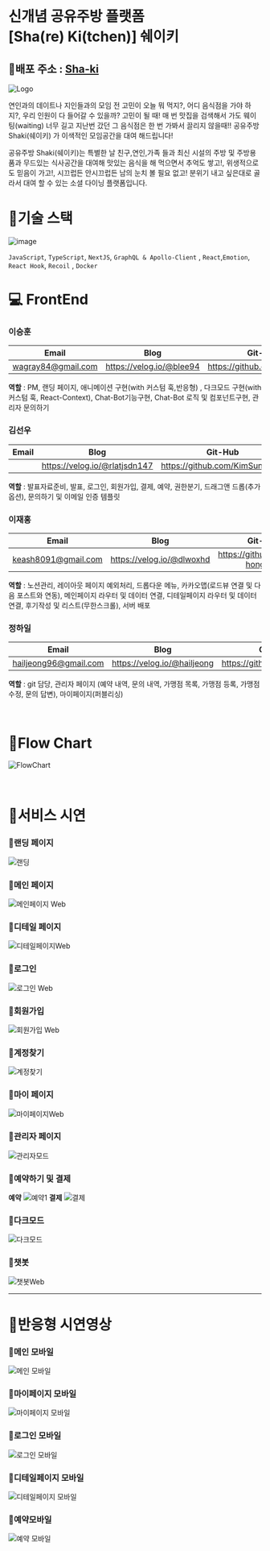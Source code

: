 # 신개념 공유주방 플랫폼 </br>[Sha(re) Ki(tchen)] 쉐이키

## 🍳배포 주소 : [Sha-ki](https://sha-ki.shop/ "Project Link")

![Logo](https://user-images.githubusercontent.com/80080990/183401984-5e414592-acbc-4bc7-a62c-d1b5974f00a0.png)

연인과의 데이트나 지인들과의 모임 전 고민이 오늘 뭐 먹지?, 어디 음식점을 가야 하지?, 우리 인원이 다 들어갈 수 있을까? 고민이 될 때! 매 번 맛집을 검색해서 가도 웨이팅(waiting) 너무 길고 지난번 갔던 그 음식점은 한 번 가봐서 끌리지 않을때!! 공유주방 Shaki(쉐이키) 가 이색적인 모임공간을 대여 해드립니다!

공유주방 Shaki(쉐이키)는 특별한 날 친구,연인,가족 들과 최신 시설의 주방 및 주방용품과 무드있는 식사공간을 대여해 맛있는 음식을 해 먹으면서 추억도 쌓고!, 위생적으로도 믿음이 가고!, 시끄럽든 안시끄럽든 남의 눈치 볼 필요 없고! 분위기 내고 싶은대로 골라서 대여 할 수 있는 소셜 다이닝 플랫폼입니다.
</br>

# 🍳기술 스택

![image](https://user-images.githubusercontent.com/72030487/185743451-bc620020-83d4-4761-9ccd-082d7ec85311.png)

`JavaScript`, `TypeScript`, `NextJS`, `GraphQL & Apollo-Client` , `React`,`Emotion`,
`React Hook`, `Recoil` , `Docker`
</br>

# :computer: FrontEnd

### 이승훈

|       Email        |           Blog           |           Git-Hub            |
| :----------------: | :----------------------: | :--------------------------: |
| wagray84@gmail.com | https://velog.io/@blee94 | https://github.com/Bestlee94 |

**역할** : PM, 랜딩 페이지, 애니메이션 구현(with 커스텀 훅,반응형) , 다크모드 구현(with 커스텀 훅, React-Context), Chat-Bot기능구현, Chat-Bot 로직 및 컴포넌트구현, 관리자 문의하기

### 김선우

| Email |             Blog              |            Git-Hub            |
| :---: | :---------------------------: | :---------------------------: |
|       | https://velog.io/@rlatjsdn147 | https://github.com/KimSunWooo |

**역할** : 발표자료준비, 발표, 로그인, 회원가입, 결제, 예약, 권한분기, 드래그앤 드롭(추가옵션), 문의하기 및 이메일 인증 템플릿

### 이재홍

|        Email        |           Blog            |             Git-Hub             |
| :-----------------: | :-----------------------: | :-----------------------------: |
| keash8091@gmail.com | https://velog.io/@dlwoxhd | https://github.com/Jae-hong-lee |

**역할** : 노션관리, 레이아웃 페이지 예외처리, 드롭다운 메뉴, 카카오맵(로드뷰 연결 및 다음 포스트와 연동), 메인페이지 라우터 및 데이터 연결, 디테일페이지 라우터 및 데이터 연결, 후기작성 및 리스트(무한스크롤), 서버 배포

### 정하일

|         Email         |            Blog             |           Git-Hub            |
| :-------------------: | :-------------------------: | :--------------------------: |
| hailjeong96@gmail.com | https://velog.io/@hailjeong | https://github.com/hailjeong |

**역할** : git 담당, 관리자 페이지 (예약 내역, 문의 내역, 가맹점 목록, 가맹점 등록, 가맹점 수정, 문의 답변), 마이페이지(퍼블리싱)

</br>

# 🍳Flow Chart

![FlowChart](https://user-images.githubusercontent.com/72030487/185743170-ed481d07-2e45-4606-8dfb-ba731f7b578e.png)

</br>

# 🍳서비스 시연

### 🍳랜딩 페이지

![랜딩](https://user-images.githubusercontent.com/72030487/205617056-4bedc194-274a-4724-b292-d4a42ead9875.gif)

### 🍳메인 페이지

![메인페이지 Web](https://user-images.githubusercontent.com/72030487/205617018-f2005687-243b-416f-a7da-cf6c4f911261.gif)

### 🍳디테일 페이지

![디테일페이지Web](https://user-images.githubusercontent.com/72030487/205617034-0e83ef51-90ed-4ff3-93b3-b385e452db03.gif)

### 🍳로그인

![로그인 Web](https://user-images.githubusercontent.com/72030487/205617078-ec75810e-b767-4509-80ed-bda87c590b60.gif)

### 🍳회원가입

![회원가입 Web](https://user-images.githubusercontent.com/72030487/205617076-349cf175-46b6-403f-9fe6-2bf42b65672f.gif)

### 🍳계정찾기

![계정찾기](https://user-images.githubusercontent.com/72030487/205617072-cdcba78c-0b30-419e-875d-dc2c2b74bc81.gif)

### 🍳마이 페이지

![마이페이지Web](https://user-images.githubusercontent.com/72030487/205617031-b6426865-7c4f-4f45-afbe-ac90ec46a96e.gif)

### 🍳관리자 페이지

![관리자모드](https://user-images.githubusercontent.com/72030487/205617069-424a77c3-6647-4c5e-961f-e92f9ecc2b42.gif)

### 🍳예약하기 및 결제

**예약**
![예약1](https://user-images.githubusercontent.com/72030487/205617041-a0a5a3a2-8f0c-4c82-a690-3981ae74933e.gif)
**결제**
![결제](https://user-images.githubusercontent.com/72030487/205617075-94bd8145-509c-4956-8462-693b63c524f8.gif)

### 🍳다크모드

![다크모드](https://user-images.githubusercontent.com/72030487/205617065-68cd2dd9-caba-47ac-89c0-f916845cec31.gif)

### 🍳챗봇

![챗봇Web](https://user-images.githubusercontent.com/72030487/205617039-7e328703-349b-4356-a496-7af8568154e9.gif)

---

# 🍳반응형 시연영상

### 🍳메인 모바일

![메인 모바일](https://user-images.githubusercontent.com/72030487/205617027-530bafeb-8b56-474c-a345-41f072d505b5.gif)

### 🍳마이페이지 모바일

![마이페이지 모바일](https://user-images.githubusercontent.com/72030487/205617049-13686b1a-0557-472a-be35-bfe7b67b5136.gif)

### 🍳로그인 모바일

![로그인 모바일](https://user-images.githubusercontent.com/72030487/205617054-bdf4bd66-2d7d-452d-af62-ee9733761a2d.gif)

### 🍳디테일페이지 모바일

![디테일페이지 모바일](https://user-images.githubusercontent.com/72030487/205617059-704838d6-0c84-4dca-b953-40de72f65d77.gif)

### 🍳예약모바일

![예약 모바일](https://user-images.githubusercontent.com/72030487/205617048-7945d5e3-1e1a-410a-97b5-a48c80af4ef1.gif)

